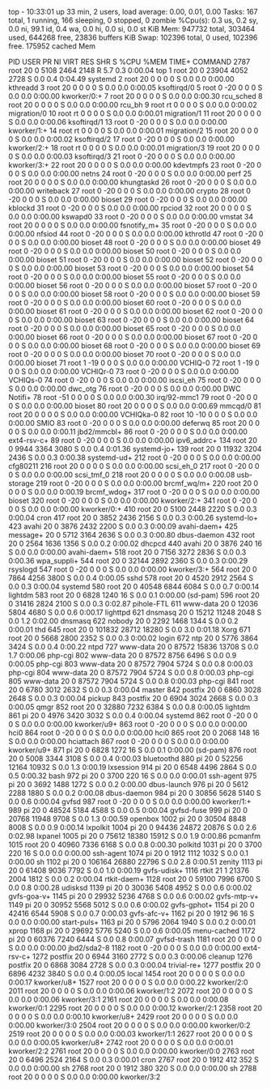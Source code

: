 top - 10:33:01 up 33 min,  2 users,  load average: 0.00, 0.01, 0.00
Tasks: 167 total,   1 running, 166 sleeping,   0 stopped,   0 zombie
%Cpu(s):  0.3 us,  0.2 sy,  0.0 ni, 99.1 id,  0.4 wa,  0.0 hi,  0.0 si,  0.0 st
KiB Mem:    947732 total,   303464 used,   644268 free,    23836 buffers
KiB Swap:   102396 total,        0 used,   102396 free.   175952 cached Mem

  PID USER      PR  NI    VIRT    RES    SHR S  %CPU %MEM     TIME+ COMMAND
 2787 root      20   0    5108   2464   2148 R   5.7  0.3   0:00.04 top
    1 root      20   0   23904   4052   2728 S   0.0  0.4   0:04.49 systemd
    2 root      20   0       0      0      0 S   0.0  0.0   0:00.00 kthreadd
    3 root      20   0       0      0      0 S   0.0  0.0   0:00.05 ksoftirqd/0
    5 root       0 -20       0      0      0 S   0.0  0.0   0:00.00 kworker/0:+
    7 root      20   0       0      0      0 S   0.0  0.0   0:00.30 rcu_sched
    8 root      20   0       0      0      0 S   0.0  0.0   0:00.00 rcu_bh
    9 root      rt   0       0      0      0 S   0.0  0.0   0:00.02 migration/0
   10 root      rt   0       0      0      0 S   0.0  0.0   0:00.01 migration/1
   11 root      20   0       0      0      0 S   0.0  0.0   0:00.06 ksoftirqd/1
   13 root       0 -20       0      0      0 S   0.0  0.0   0:00.00 kworker/1:+
   14 root      rt   0       0      0      0 S   0.0  0.0   0:00.01 migration/2
   15 root      20   0       0      0      0 S   0.0  0.0   0:00.02 ksoftirqd/2
   17 root       0 -20       0      0      0 S   0.0  0.0   0:00.00 kworker/2:+
   18 root      rt   0       0      0      0 S   0.0  0.0   0:00.01 migration/3
   19 root      20   0       0      0      0 S   0.0  0.0   0:00.03 ksoftirqd/3
   21 root       0 -20       0      0      0 S   0.0  0.0   0:00.00 kworker/3:+
   22 root      20   0       0      0      0 S   0.0  0.0   0:00.00 kdevtmpfs
   23 root       0 -20       0      0      0 S   0.0  0.0   0:00.00 netns
   24 root       0 -20       0      0      0 S   0.0  0.0   0:00.00 perf
   25 root      20   0       0      0      0 S   0.0  0.0   0:00.00 khungtaskd
   26 root       0 -20       0      0      0 S   0.0  0.0   0:00.00 writeback
   27 root       0 -20       0      0      0 S   0.0  0.0   0:00.00 crypto
   28 root       0 -20       0      0      0 S   0.0  0.0   0:00.00 bioset
   29 root       0 -20       0      0      0 S   0.0  0.0   0:00.00 kblockd
   31 root       0 -20       0      0      0 S   0.0  0.0   0:00.00 rpciod
   32 root      20   0       0      0      0 S   0.0  0.0   0:00.00 kswapd0
   33 root       0 -20       0      0      0 S   0.0  0.0   0:00.00 vmstat
   34 root      20   0       0      0      0 S   0.0  0.0   0:00.00 fsnotify_m+
   35 root       0 -20       0      0      0 S   0.0  0.0   0:00.00 nfsiod
   44 root       0 -20       0      0      0 S   0.0  0.0   0:00.00 kthrotld
   47 root       0 -20       0      0      0 S   0.0  0.0   0:00.00 bioset
   48 root       0 -20       0      0      0 S   0.0  0.0   0:00.00 bioset
   49 root       0 -20       0      0      0 S   0.0  0.0   0:00.00 bioset
   50 root       0 -20       0      0      0 S   0.0  0.0   0:00.00 bioset
   51 root       0 -20       0      0      0 S   0.0  0.0   0:00.00 bioset
   52 root       0 -20       0      0      0 S   0.0  0.0   0:00.00 bioset
   53 root       0 -20       0      0      0 S   0.0  0.0   0:00.00 bioset
   54 root       0 -20       0      0      0 S   0.0  0.0   0:00.00 bioset
   55 root       0 -20       0      0      0 S   0.0  0.0   0:00.00 bioset
   56 root       0 -20       0      0      0 S   0.0  0.0   0:00.00 bioset
   57 root       0 -20       0      0      0 S   0.0  0.0   0:00.00 bioset
   58 root       0 -20       0      0      0 S   0.0  0.0   0:00.00 bioset
   59 root       0 -20       0      0      0 S   0.0  0.0   0:00.00 bioset
   60 root       0 -20       0      0      0 S   0.0  0.0   0:00.00 bioset
   61 root       0 -20       0      0      0 S   0.0  0.0   0:00.00 bioset
   62 root       0 -20       0      0      0 S   0.0  0.0   0:00.00 bioset
   63 root       0 -20       0      0      0 S   0.0  0.0   0:00.00 bioset
   64 root       0 -20       0      0      0 S   0.0  0.0   0:00.00 bioset
   65 root       0 -20       0      0      0 S   0.0  0.0   0:00.00 bioset
   66 root       0 -20       0      0      0 S   0.0  0.0   0:00.00 bioset
   67 root       0 -20       0      0      0 S   0.0  0.0   0:00.00 bioset
   68 root       0 -20       0      0      0 S   0.0  0.0   0:00.00 bioset
   69 root       0 -20       0      0      0 S   0.0  0.0   0:00.00 bioset
   70 root       0 -20       0      0      0 S   0.0  0.0   0:00.00 bioset
   71 root       1 -19       0      0      0 S   0.0  0.0   0:00.00 VCHIQ-0
   72 root       1 -19       0      0      0 S   0.0  0.0   0:00.00 VCHIQr-0
   73 root       0 -20       0      0      0 S   0.0  0.0   0:00.00 VCHIQs-0
   74 root       0 -20       0      0      0 S   0.0  0.0   0:00.00 iscsi_eh
   75 root       0 -20       0      0      0 S   0.0  0.0   0:00.00 dwc_otg
   76 root       0 -20       0      0      0 S   0.0  0.0   0:00.00 DWC Notifi+
   78 root     -51   0       0      0      0 S   0.0  0.0   0:00.30 irq/92-mmc1
   79 root       0 -20       0      0      0 S   0.0  0.0   0:00.00 bioset
   80 root      20   0       0      0      0 S   0.0  0.0   0:00.69 mmcqd/0
   81 root      20   0       0      0      0 S   0.0  0.0   0:00.00 VCHIQka-0
   82 root      10 -10       0      0      0 S   0.0  0.0   0:00.00 SMIO
   83 root       0 -20       0      0      0 S   0.0  0.0   0:00.00 deferwq
   85 root      20   0       0      0      0 S   0.0  0.0   0:00.11 jbd2/mmcbl+
   86 root       0 -20       0      0      0 S   0.0  0.0   0:00.00 ext4-rsv-c+
   89 root       0 -20       0      0      0 S   0.0  0.0   0:00.00 ipv6_addrc+
  134 root      20   0    9944   3364   3080 S   0.0  0.4   0:01.36 systemd-jo+
  139 root      20   0   11932   3204   2436 S   0.0  0.3   0:00.38 systemd-ud+
  212 root       0 -20       0      0      0 S   0.0  0.0   0:00.00 cfg80211
  216 root      20   0       0      0      0 S   0.0  0.0   0:00.00 scsi_eh_0
  217 root       0 -20       0      0      0 S   0.0  0.0   0:00.00 scsi_tmf_0
  218 root      20   0       0      0      0 S   0.0  0.0   0:00.08 usb-storage
  219 root       0 -20       0      0      0 S   0.0  0.0   0:00.00 brcmf_wq/m+
  220 root      20   0       0      0      0 S   0.0  0.0   0:00.19 brcmf_wdog+
  317 root       0 -20       0      0      0 S   0.0  0.0   0:00.00 bioset
  320 root       0 -20       0      0      0 S   0.0  0.0   0:00.00 kworker/2:+
  341 root       0 -20       0      0      0 S   0.0  0.0   0:00.00 kworker/0:+
  410 root      20   0    5100   2448   2220 S   0.0  0.3   0:00.04 cron
  417 root      20   0    3852   2436   2156 S   0.0  0.3   0:00.26 systemd-lo+
  423 avahi     20   0    3876   2432   2200 S   0.0  0.3   0:00.09 avahi-daem+
  425 message+  20   0    5712   3164   2636 S   0.0  0.3   0:00.80 dbus-daemon
  432 root      20   0    2564   1636   1356 S   0.0  0.2   0:00.02 dhcpcd
  440 avahi     20   0    3876    240     16 S   0.0  0.0   0:00.00 avahi-daem+
  518 root      20   0    7156   3272   2836 S   0.0  0.3   0:00.36 wpa_suppli+
  544 root      20   0   32144   2892   2360 S   0.0  0.3   0:00.29 rsyslogd
  547 root       0 -20       0      0      0 S   0.0  0.0   0:00.00 kworker/3:+
  564 root      20   0    7864   4256   3800 S   0.0  0.4   0:00.05 sshd
  578 root      20   0    4520   2912   2564 S   0.0  0.3   0:00.04 systemd
  580 root      20   0   40548   6844   6084 S   0.0  0.7   0:00.14 lightdm
  583 root      20   0    6828   1240     16 S   0.0  0.1   0:00.00 (sd-pam)
  596 root      20   0   31416   2824   2100 S   0.0  0.3   0:02.87 pihole-FTL
  611 www-data  20   0   12036   5804   4680 S   0.0  0.6   0:00.17 lighttpd
  621 dnsmasq   20   0   15212  11248   2048 S   0.0  1.2   0:02.00 dnsmasq
  622 nobody    20   0    2292   1468   1344 S   0.0  0.2   0:00.01 thd
  645 root      20   0  101832  28712  18280 S   0.0  3.0   0:01.18 Xorg
  671 root      20   0    5668   2800   2352 S   0.0  0.3   0:00.02 login
  672 ntp       20   0    5776   3864   3424 S   0.0  0.4   0:00.22 ntpd
  727 www-data  20   0   87572  15836  13708 S   0.0  1.7   0:00.06 php-cgi
  802 www-data  20   0   87572   8756   6496 S   0.0  0.9   0:00.05 php-cgi
  803 www-data  20   0   87572   7904   5724 S   0.0  0.8   0:00.03 php-cgi
  804 www-data  20   0   87572   7904   5724 S   0.0  0.8   0:00.03 php-cgi
  805 www-data  20   0   87572   7904   5724 S   0.0  0.8   0:00.03 php-cgi
  841 root      20   0    6780   3012   2632 S   0.0  0.3   0:00.04 master
  842 postfix   20   0    6860   3028   2648 S   0.0  0.3   0:00.04 pickup
  843 postfix   20   0    6904   3024   2668 S   0.0  0.3   0:00.05 qmgr
  852 root      20   0   32880   7232   6384 S   0.0  0.8   0:00.05 lightdm
  861 pi        20   0    4976   3420   3032 S   0.0  0.4   0:00.04 systemd
  862 root       0 -20       0      0      0 S   0.0  0.0   0:00.00 kworker/u9+
  863 root       0 -20       0      0      0 S   0.0  0.0   0:00.00 hci0
  864 root       0 -20       0      0      0 S   0.0  0.0   0:00.00 hci0
  865 root      20   0    2068    148     16 S   0.0  0.0   0:00.00 hciattach
  867 root       0 -20       0      0      0 S   0.0  0.0   0:00.00 kworker/u9+
  871 pi        20   0    6828   1272     16 S   0.0  0.1   0:00.00 (sd-pam)
  876 root      20   0    5008   3344   3108 S   0.0  0.4   0:00.03 bluetoothd
  880 pi        20   0   52256  12164  10932 S   0.0  1.3   0:00.19 lxsession
  914 pi        20   0    6548   4496   2864 S   0.0  0.5   0:00.32 bash
  972 pi        20   0    3700    220     16 S   0.0  0.0   0:00.01 ssh-agent
  975 pi        20   0    3692   1488   1272 S   0.0  0.2   0:00.00 dbus-launch
  976 pi        20   0    5612   2288   1880 S   0.0  0.2   0:00.08 dbus-daemon
  984 pi        20   0   30856   5628   5140 S   0.0  0.6   0:00.04 gvfsd
  987 root       0 -20       0      0      0 S   0.0  0.0   0:00.00 kworker/1:+
  989 pi        20   0   48524   5184   4588 S   0.0  0.5   0:00.04 gvfsd-fuse
  999 pi        20   0   20768  11948   9708 S   0.0  1.3   0:00.59 openbox
 1002 pi        20   0   30504   8848   8008 S   0.0  0.9   0:00.14 lxpolkit
 1004 pi        20   0   94436  24872  20876 S   0.0  2.6   0:02.98 lxpanel
 1005 pi        20   0   75612  18380  15912 S   0.0  1.9   0:00.86 pcmanfm
 1015 root      20   0   40960   7336   6168 S   0.0  0.8   0:00.30 polkitd
 1031 pi        20   0    3700    220     16 S   0.0  0.0   0:00.00 ssh-agent
 1074 pi        20   0    1912   1112   1032 S   0.0  0.1   0:00.00 sh
 1102 pi        20   0  106164  26880  22796 S   0.0  2.8   0:00.51 zenity
 1113 pi        20   0   61408   9036   7792 S   0.0  1.0   0:00.19 gvfs-udisk+
 1116 rtkit     21   1   21376   2004   1812 S   0.0  0.2   0:00.04 rtkit-daem+
 1128 root      20   0   59100   7996   6700 S   0.0  0.8   0:00.28 udisksd
 1139 pi        20   0   30036   5408   4952 S   0.0  0.6   0:00.02 gvfs-goa-v+
 1145 pi        20   0   29932   5236   4768 S   0.0  0.6   0:00.02 gvfs-mtp-v+
 1149 pi        20   0   30952   5568   5012 S   0.0  0.6   0:00.02 gvfs-gphot+
 1154 pi        20   0   42416   6544   5908 S   0.0  0.7   0:00.03 gvfs-afc-v+
 1162 pi        20   0    1912     96     16 S   0.0  0.0   0:00.00 start-puls+
 1163 pi        20   0    5796   2064   1940 S   0.0  0.2   0:00.01 xprop
 1168 pi        20   0   29692   5776   5240 S   0.0  0.6   0:00.05 menu-cached
 1172 pi        20   0   60376   7240   6444 S   0.0  0.8   0:00.07 gvfsd-trash
 1181 root      20   0       0      0      0 S   0.0  0.0   0:00.00 jbd2/sda2-8
 1182 root       0 -20       0      0      0 S   0.0  0.0   0:00.00 ext4-rsv-c+
 1272 postfix   20   0    6944   3160   2772 S   0.0  0.3   0:00.06 cleanup
 1276 postfix   20   0    6868   3084   2728 S   0.0  0.3   0:00.04 trivial-re+
 1277 postfix   20   0    6896   4232   3840 S   0.0  0.4   0:00.05 local
 1454 root      20   0       0      0      0 S   0.0  0.0   0:00.17 kworker/u8+
 1527 root      20   0       0      0      0 S   0.0  0.0   0:00.22 kworker/2:0
 2011 root      20   0       0      0      0 S   0.0  0.0   0:00.06 kworker/1:2
 2072 root      20   0       0      0      0 S   0.0  0.0   0:00.06 kworker/3:1
 2161 root      20   0       0      0      0 S   0.0  0.0   0:00.08 kworker/0:1
 2295 root      20   0       0      0      0 S   0.0  0.0   0:00.12 kworker/2:1
 2358 root      20   0       0      0      0 S   0.0  0.0   0:00.10 kworker/u8+
 2429 root      20   0       0      0      0 S   0.0  0.0   0:00.00 kworker/3:0
 2504 root      20   0       0      0      0 S   0.0  0.0   0:00.00 kworker/0:2
 2519 root      20   0       0      0      0 S   0.0  0.0   0:00.03 kworker/1:1
 2627 root      20   0       0      0      0 S   0.0  0.0   0:00.05 kworker/u8+
 2742 root      20   0       0      0      0 S   0.0  0.0   0:00.01 kworker/2:2
 2761 root      20   0       0      0      0 S   0.0  0.0   0:00.00 kworker/0:0
 2763 root      20   0    6496   2524   2164 S   0.0  0.3   0:00.01 cron
 2767 root      20   0    1912    412    352 S   0.0  0.0   0:00.00 sh
 2768 root      20   0    1912    380    320 S   0.0  0.0   0:00.00 sh
 2788 root      20   0       0      0      0 S   0.0  0.0   0:00.00 kworker/3:2
